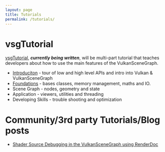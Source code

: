 ```yaml
---
layout: page
title: Tutorials
permalink: /tutorials/
---
```


# vsgTutorial

[vsgTutorial](https://vsg-dev.github.io/vsgTutorial), ***currently being written***, will be multi-part tutorial that teaches developers about how to use the main features of the VulkanSceneGraph.

* [Introduciton](https://vsg-dev.github.io/vsgTutorial/introduction) - tour of low and high level APIs and intro into Vulkan & VulkanSceneGraph
* [Foundations](2_Foundations/index.md) - bases classes, memory management, maths and IO.
* Scene Graph - nodes, geometry and state
* Application - viewers, utilities and threading
* Developing Skills - trouble shooting and optimization

# Community/3rd party Tutorials/Blog posts

* [Shader Source Debugging in the VulkanSceneGraph using RenderDoc](https://timoore.github.io/2023/03/14/shader-source.html)

